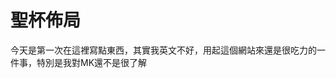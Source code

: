 # 聖杯佈局
今天是第一次在這裡寫點東西，其實我英文不好，用起這個網站來還是很吃力的一件事，特別是我對MK還不是很了解  
<!Doctype Html>    
<Html lang="en">
  <head>
    <meta charset="UTF-8">
    <title>聖杯佈局</title>
  </head>
  <body>
    <div>
      <div></div>    
      <div></div>    
      <div></div>    
    </div>    
  </body>
</html>  
  
  
